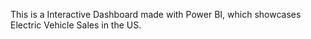 This is a Interactive Dashboard made with Power BI, which showcases Electric Vehicle Sales in the US.
